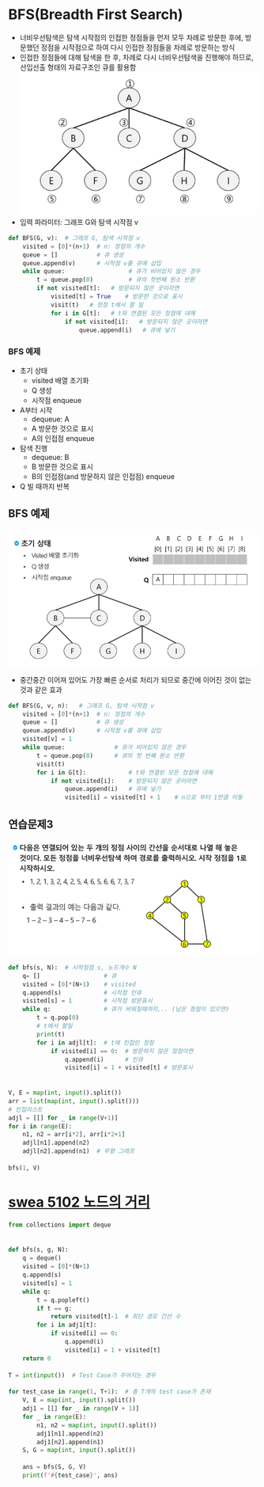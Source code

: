 # BFS(Breadth First Search)
- 너비우선탐색은 탐색 시작점의 인접한 정점들을 먼저 모두 차례로 방문한 후에, 방문했던 정점을 시작점으로 하여 다시 인접한 정점들을 차례로 방문하는 방식
- 인접한 정점들에 대해 탐색을 한 후, 차례로 다시 너비우선탐색을 진행해야 하므로, 선입선출 형태의 자료구조인 큐를 활용함
![img_1](../img/240216_1.PNG)
- 입력 파라미터: 그래프 G와 탐색 시작점 v
```python
def BFS(G, v):  # 그래프 G, 탐색 시작점 v
	visited = [0]*(n+1)  # n: 정점의 개수
	queue = []           # 큐 생성
	queue.append(v)      # 시작점 v를 큐에 삽입
	while queue:                  # 큐가 비어있지 않은 경우
		t = queue.pop(0)          # 큐의 첫번째 원소 반환
		if not visited[t]:   # 방문되지 않은 곳이라면
			visited[t] = True    # 방문한 것으로 표시
			visit(t)   # 정점 t에서 할 일
			for i in G[t]:   # t와 연결된 모든 정점에 대해
				if not visited[i]:   # 방문되지 않은 곳이라면
					queue.append(i)   # 큐에 넣기
```
### BFS 예제
- 초기 상태
	- visited 배열 초기화
	- Q 생성
	- 시작점 enqueue
- A부터 시작
	- dequeue: A
	- A 방문한 것으로 표시
	- A의 인접점 enqueue
- 탐색 진행
	- dequeue: B
	- B 방문한 것으로 표시
	- B의 인접점(and 방문하지 않은 인접점) enqueue 
- Q 빌 때까지 반복
## BFS 예제
![img_2](../img/240216_2.PNG)
- 중간중간 이어져 있어도 가장 빠른 순서로 처리가 되므로 중간에 이어진 것이 없는 것과 같은 효과
```python
def BFS(G, v, n):   # 그래프 G, 탐색 시작점 v
	visited = [0]*(n+1)  # n: 정점의 개수
	queue = []           # 큐 생성
	queue.append(v)      # 시작점 v를 큐에 삽입
	visited[v] = 1
	while queue:              # 큐가 비어있지 않은 경우
		t = queue.pop(0)      # 큐의 첫 번째 원소 반환
		visit(t)
		for i in G[t]:            # t와 연결된 모든 정점에 대해
			if not visited[i]:    # 방문되지 않은 곳이라면
				queue.append(i)   # 큐에 넣기
				visited[i] = visited[t] + 1    # n으로 부터 1만큼 이동
```
## 연습문제3
![img_3](../img/240216_3.PNG)
```python
def bfs(s, N):  # 시작정점 s, 노드개수 N
	q= []                  # 큐
	visited = [0]*(N+1)    # visited
	q.append(s)            # 시작점 인큐
	visited[s] = 1         # 시작점 방문표시
	while q:               # 큐가 비워질때까지... (남은 정점이 있으면)
		t = q.pop(0)
		# t에서 할일
		print(t)
		for i in adjl[t]:  # t에 인접인 정점 
			if visited[i] == 0:  # 방문하지 않은 정점이면
				q.append(i)      # 인큐
				visited[i] = 1 + visited[t] # 방문표시
		

V, E = map(int, input().split())
arr = list(map(int, input().split()))
# 인접리스트
adjl = [[] for _ in range(V+1)]
for i in range(E):
	n1, n2 = arr[i*2], arr[i*2+1]
	adjl[n1].append(n2)
	adjl[n2].append(n1)  # 무향 그래프

bfs(1, V)
```
# [swea 5102 노드의 거리](https://swexpertacademy.com/main/talk/solvingClub/problemView.do?solveclubId=AY04wxoK0EoDFAXz&contestProbId=AYn5h36KWu4DFAU6&probBoxId=AY2vZXzKsQwDFATh&type=USER&problemBoxTitle=02-16+Queue+2&problemBoxCnt=6)
```python
from collections import deque  
  
  
def bfs(s, g, N):  
    q = deque()  
    visited = [0]*(N+1)  
    q.append(s)  
    visited[s] = 1  
    while q:  
        t = q.popleft()  
        if t == g:  
            return visited[t]-1  # 최단 경로 간선 수  
        for i in adj1[t]:  
            if visited[i] == 0:  
                q.append(i)  
                visited[i] = 1 + visited[t]  
    return 0  
  
T = int(input())  # Test Case가 주어지는 경우  
  
for test_case in range(1, T+1):  # 총 T개의 test case가 존재  
    V, E = map(int, input().split())  
    adj1 = [[] for _ in range(V + 1)]  
    for _ in range(E):  
        n1, n2 = map(int, input().split())  
        adj1[n1].append(n2)  
        adj1[n2].append(n1)  
    S, G = map(int, input().split())  
  
    ans = bfs(S, G, V)  
    print(f'#{test_case}', ans)
```
